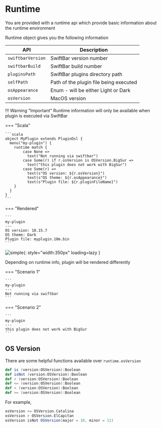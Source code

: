 # Runtime

You are provided with a runtime api which provide basic information about the runtime environment

Runtime object gives you the following information

| API             | Description                            |
|-----------------|----------------------------------------|
| `swiftbarVersion` | SwiftBar version number                |
| `swiftbarBuild`   | SwiftBar build number                  |
| `pluginsPath`     | SwiftBar plugins directory path        |
| `selfPath`        | Path of the plugin file being executed |
| `osAppearance`    | Enum - will be either Light or Dark    |
| `osVersion`       | MacOS version                          |

!!! Warning "Important"
    Runtime information will only be available when plugin is executed via SwiftBar

=== "Scala"

    ```scala
    object MyPlugin extends PluginDsl {
      menu("my-plugin") {
        runtime match {
            case None => 
              text("Not running via swiftbar")
            case Some(r) if r.osVersion is OSVersion.BigSur =>
              text("this plugin does not work with BigSur")
            case Some(r) => 
              text(s"OS version: ${r.osVersion}")
              text(s"OS theme: ${r.osAppearance}")
              text(s"Plugin file: ${r.pluginFileName}")
        }
      }
    }
    ```

=== "Rendered"

    ```
    my-plugin
    ---
    OS version: 10.15.7
    OS theme: Dark
    Plugin file: myplugin.10m.bin
    ```

![simple](/images/runtime/rendered.png){: style="width:350px" loading=lazy }    

Depending on runtime info, plugin will be rendered differently

=== "Scenario 1"

    ```
    my-plugin
    ---
    Not running via swiftbar
    ```

=== "Scenario 2"

    ```
    my-plugin
    ---
    this plugin does not work with BigSur
    ```

## OS Version

There are some helpful functions available over `runtime.osVersion`

```scala
def is (version:OSVersion):Boolean
def isNot (version:OSVersion):Boolean
def < (version:OSVersion):Boolean
def <= (version:OSVersion):Boolean
def > (version:OSVersion):Boolean
def >= (version:OSVersion):Boolean
```

For example,

```scala
osVersion <= OSVersion.Catalina
osVersion > OSVersion.ElCapitan
osVersion isNot OSVersion(major = 10, minor = 11)
```
